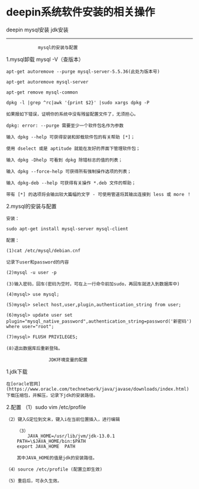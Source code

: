 ﻿# deepin系统软件安装的相关操作

 deepin mysql安装 jdk安装

---

				mysql的安装与配置
1.mysql卸载
    mysql -V（查版本）
    
    apt-get autoremove --purge mysql-server-5.5.36(此处为版本号)
    
    apt-get autoremove mysql-server
    
    apt-get remove mysql-common
    
    dpkg -l |grep ^rc|awk '{print $2}' |sudo xargs dpkg -P
    
    如果报如下错误，证明你的系统中没有残留配置文件了，无须担心。
    
    dpkg: error: --purge 需要至少一个软件包名作为参数
    
    输入 dpkg --help 可获得安装和卸载软件包的有关帮助 [*]；
    
    使用 dselect 或是 aptitude 就能在友好的界面下管理软件包；
    
    输入 dpkg -Dhelp 可看到 dpkg 除错标志的值的列表；
    
    输入 dpkg --force-help 可获得所有强制操作选项的列表；
    
    输入 dpkg-deb --help 可获得有关操作 *.deb 文件的帮助；
    
    带有 [*] 的选项将会输出较大篇幅的文字 - 可使用管道将其输出连接到 less 或 more ！
2.mysql的安装与配置

	安装：
	
	sudo apt-get install mysql-server mysql-client
	
	配置：
	
	(1)cat /etc/mysql/debian.cnf
	
	记录下user和password的内容
	
	(2)mysql -u user -p
	
	(3)输入密码，回车(密码为空时，可在上一行命令前加sudo，再回车就进入到数据库中)
	
	(4)mysql> use mysql;
	
	(5)mysql> select host,user,plugin,authentication_string from user; 
	
	(6)mysql> update user set plugin="mysql_native_password",authentication_string=password('新密码') where user="root"; 
	
	(7)mysql> FLUSH PRIVILEGES;
	
	(8)退出数据库后重新登陆。

 					JDK环境变量的配置
1.jdk下载

    在[oracle官网](https://www.oracle.com/technetwork/java/javase/downloads/index.html)下载压缩包，并解压，记录下jdk的安装路径。
    
2.配置
 	（1）sudo vim /etc/profile
	
 	（2）键入G定位到文末，键入i在当前位置插入，进行编辑
	
      	（3）
      		JAVA_HOME=/usr/lib/jvm/jdk-13.0.1
	  	PATH=\$JAVA_HOME/bin:$PATH
	 	export JAVA_HOME  PATH 
		
		其中JAVA_HOME的值是jdk的安装路径。
		
	（4）source /etc/profile (配置立即生效)
	
	（5）重启后，可永久生效。




